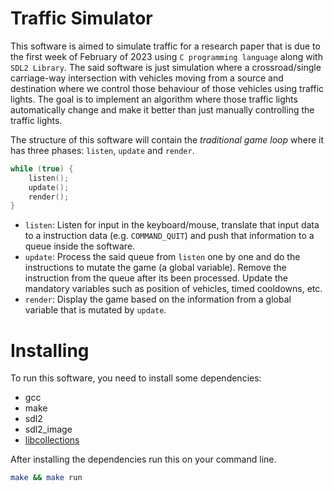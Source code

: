 # Traffic Simulator
This software is aimed to simulate traffic for a research paper that is due to the first week of February of 2023 using `C programming language` along with `SDL2 Library`. The said software is just simulation where a crossroad/single carriage-way intersection with vehicles moving from a source and destination where we control those behaviour of those vehicles using traffic lights. The goal is to implement an algorithm where those traffic lights automatically change and make it better than just manually controlling the traffic lights.

The structure of this software will contain the _traditional game loop_ where it has three phases: `listen`, `update` and `render`.

```c
while (true) {
    listen();
    update();
    render();
}
```

- `listen`: Listen for input in the keyboard/mouse, translate that input data to a instruction data (e.g. `COMMAND_QUIT`) and push that information to a queue inside the software.
- `update`: Process the said queue from `listen` one by one and do the instructions to mutate the game (a global variable). Remove the instruction from the queue after its been processed. Update the mandatory variables such as position of vehicles, timed cooldowns, etc.
- `render`: Display the game based on the information from a global variable that is mutated by `update`.

# Installing
To run this software, you need to install some dependencies:
- gcc
- make
- sdl2
- sdl2_image
- [libcollections](https://github.com/aishenreemo/libcollections)

After installing the dependencies run this on your command line.
```sh
make && make run
```
